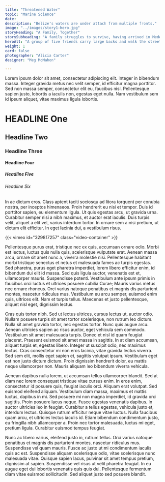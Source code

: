 ```yaml
---
title: "Threatened Water"
topic: "Marine Science"
date:
description: "Belize's waters are under attach from multiple fronts."
image: "../images/story1-hero.jpg"
storyHeading: "A Family, Together"
storySubheading: "A family struggles to survive, having arrived in Medellín ten days prior."
heroAlt: "A group of five friends carry large backs and walk the streets at night to find a place to stay."
weight: 1
card: false
photographer: "Alicia Carter"
designer: "Meg McMahon"

---
```


Lorem ipsum dolor sit amet, consectetur adipiscing elit. Integer in bibendum massa. Integer gravida metus nec velit semper, id efficitur magna porttitor. Sed non massa semper, consectetur elit eu, faucibus nisl. Pellentesque sapien justo, lobortis a iaculis non, egestas eget nulla. Nam vestibulum sem id ipsum aliquet, vitae maximus ligula lobortis.

# HEADLINE One
## Headline Two
### Headline Three
#### Headline Four
##### Headline Five
###### Headline Six

In ac dictum eros. Class aptent taciti sociosqu ad litora torquent per conubia nostra, per inceptos himenaeos. Proin hendrerit eu nisi et tempor. Duis id porttitor sapien, eu elementum ligula. Ut quis egestas arcu, ut gravida urna. Curabitur semper nisi a nibh maximus, et auctor erat iaculis. Duis turpis velit, aliquet a elit vel, varius interdum tortor. In ornare sem a nisi pretium, ut dictum elit efficitur. In eget lacinia dui, a vestibulum risus.

<div id="video-top"></div>
<!-- Economic story video goes here -->
{{< vimeo id="329817257" class="video-container" >}}

Pellentesque purus erat, tristique nec ex quis, accumsan ornare odio. Morbi est lectus, luctus quis nulla quis, scelerisque vulputate erat. Aenean massa arcu, ornare sit amet nunc a, viverra molestie nisi. Pellentesque habitant morbi tristique senectus et netus et malesuada fames ac turpis egestas. Sed pharetra, purus eget pharetra imperdiet, lorem libero efficitur enim, id bibendum dui elit id massa. Sed quis ligula auctor, venenatis est et, ullamcorper mauris. Suspendisse potenti. Vestibulum ante ipsum primis in faucibus orci luctus et ultrices posuere cubilia Curae; Mauris varius metus nec ornare rhoncus. Orci varius natoque penatibus et magnis dis parturient montes, nascetur ridiculus mus. Vestibulum eu arcu semper, euismod enim quis, ultrices elit. Nam et turpis tellus. Maecenas et justo pellentesque, aliquet nisl eget, dignissim lectus.


Cras quis tortor nibh. Sed ut lectus ultrices, cursus lectus ut, auctor odio. Nullam posuere turpis sit amet tortor scelerisque, non rutrum leo dictum. Nulla sit amet gravida tortor, nec egestas tortor. Nunc quis augue arcu. Aenean ultricies sapien ac risus auctor, eget vehicula sem commodo. Vestibulum sit amet malesuada turpis. Donec et nisl id quam feugiat placerat. Praesent euismod sit amet massa in sagittis. In at diam accumsan, aliquet turpis et, egestas libero. Integer ut suscipit odio, nec maximus lectus. Cras consectetur mi non eros lacinia, vitae gravida lectus viverra. Sed sem elit, mollis eget sapien et, sagittis volutpat ipsum. Vestibulum eget est non justo dictum dictum. Proin dignissim hendrerit dolor, eu mattis neque ullamcorper non. Mauris aliquam leo bibendum viverra vehicula.

Aenean dapibus nulla lorem, ut accumsan tellus ullamcorper blandit. Sed at diam nec lorem consequat tristique vitae cursus enim. In eros enim, consectetur id posuere quis, feugiat iaculis orci. Aliquam erat volutpat. Sed euismod eleifend aliquam. Vestibulum diam massa, maximus et mattis luctus, dapibus in mi. Sed posuere mi non magna imperdiet, id gravida orci sagittis. Proin posuere lacus neque. Fusce egestas venenatis dapibus. In auctor ultricies leo in feugiat. Curabitur a tellus egestas, vehicula justo et, interdum lectus. Quisque rutrum efficitur neque vitae luctus. Nulla faucibus quam arcu, et ultricies lectus iaculis id. Etiam bibendum condimentum justo, eu fringilla nibh ullamcorper a. Proin nec tortor malesuada, luctus mi eget, pretium ligula. Curabitur euismod tempus feugiat.

Nunc ac libero varius, eleifend justo in, rutrum tellus. Orci varius natoque penatibus et magnis dis parturient montes, nascetur ridiculus mus. Suspendisse vel quam mauris. Fusce ac justo ut mi condimentum iaculis quis ac est. Suspendisse aliquam scelerisque odio, vitae scelerisque nunc malesuada vitae. Quisque sapien lacus, pulvinar sit amet tempus pretium, dignissim at sapien. Suspendisse vel risus ut velit pharetra feugiat. In eu augue eget dui lobortis venenatis quis quis dui. Pellentesque fermentum diam vitae euismod sollicitudin. Sed aliquet justo sed posuere blandit.
